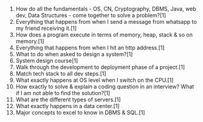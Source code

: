 1. How do all the fundamentals - OS, CN, Cryptography, DBMS, Java, web dev, Data Structures - come together to solve a problem?[1]
2. Everything that happens from when I send a message from whatsapp to my friend receiving it.[1]
3. How does a program execute in terms of memory, heap, stack & so on memory.[1]
4. Everything that happens from when I hit an http address.[1]
5. What to do when asked to design a system?[1]
6. System design course[1]
7. Walk through the development to deployment phase of a project.[1]
8. Match tech stack to all dev steps.[1]
9. What exactly happens at OS level when I switch on the CPU.[1]
10. How exactly to solve & explain a coding question in an interview? What if I am not able to find the solution?[1]
11. What are the different types of servers.[1]
12. What exactly happens in a data center.[1]
13. Major concepts to excel to know in DBMS & SQL.[1]
